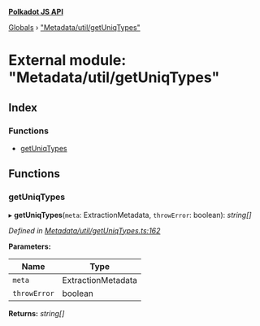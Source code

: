 **[Polkadot JS API](../README.md)**

[Globals](../globals.md) › ["Metadata/util/getUniqTypes"](_metadata_util_getuniqtypes_.md)

# External module: "Metadata/util/getUniqTypes"

## Index

### Functions

* [getUniqTypes](_metadata_util_getuniqtypes_.md#getuniqtypes)

## Functions

###  getUniqTypes

▸ **getUniqTypes**(`meta`: ExtractionMetadata, `throwError`: boolean): *string[]*

*Defined in [Metadata/util/getUniqTypes.ts:162](https://github.com/polkadot-js/api/blob/bdd0cb9/packages/types/src/Metadata/util/getUniqTypes.ts#L162)*

**Parameters:**

Name | Type |
------ | ------ |
`meta` | ExtractionMetadata |
`throwError` | boolean |

**Returns:** *string[]*